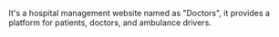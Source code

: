 It's a hospital management website named as "Doctors", it provides a platform for patients, doctors, and ambulance drivers.

